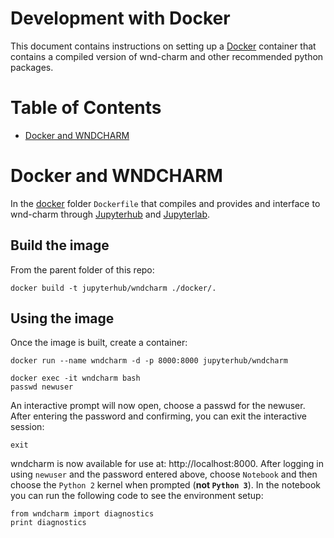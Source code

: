 Development with Docker
===
This document contains instructions on setting up a [Docker](https://www.docker.com/) container that contains a compiled version of wnd-charm and other
recommended python packages.

Table of Contents
===
* [Docker and WNDCHARM](#Docker-and-WNDCHARM)

Docker and WNDCHARM
===
In the [docker](./docker) folder `Dockerfile` that compiles and provides and interface to wnd-charm through
[Jupyterhub](https://github.com/jupyterhub/jupyterhub) and
[Jupyterlab](https://github.com/jupyterlab/jupyterlab).

Build the image
-----
From the parent folder of this repo:
```
docker build -t jupyterhub/wndcharm ./docker/.
```
Using the image
-----
Once the image is built, create a container:
```
docker run --name wndcharm -d -p 8000:8000 jupyterhub/wndcharm

docker exec -it wndcharm bash
passwd newuser
```
An interactive prompt will now open, choose a passwd for the newuser. After entering the password and confirming, you can exit the interactive session:
```
exit
```
wndcharm is now available for use at: http://localhost:8000. After logging in using `newuser` and the password entered above, choose `Notebook` and then choose the `Python 2` kernel when prompted (**not `Python 3`**). In the notebook you can run the following code to see the environment setup:
```
from wndcharm import diagnostics
print diagnostics
```
